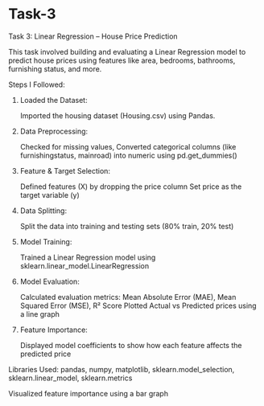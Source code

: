 # Task-3

Task 3: Linear Regression – House Price Prediction

This task involved building and evaluating a Linear Regression model to predict house prices using features like area, bedrooms, bathrooms, furnishing status, and more.

Steps I Followed:

1. Loaded the Dataset:

    Imported the housing dataset (Housing.csv) using Pandas.

2. Data Preprocessing:

     Checked for missing values, 
     Converted categorical columns (like furnishingstatus, mainroad) into numeric using pd.get_dummies()

3. Feature & Target Selection:

    Defined features (X) by dropping the price column
    Set price as the target variable (y)

4. Data Splitting:

    Split the data into training and testing sets (80% train, 20% test)

5. Model Training:

    Trained a Linear Regression model using sklearn.linear_model.LinearRegression

6. Model Evaluation:

    Calculated evaluation metrics: Mean Absolute Error (MAE), Mean Squared Error (MSE), R² Score
    Plotted Actual vs Predicted prices using a line graph

7. Feature Importance:
   
     Displayed model coefficients to show how each feature affects the predicted price


Libraries Used:
pandas, numpy, matplotlib,
sklearn.model_selection, sklearn.linear_model, sklearn.metrics

Visualized feature importance using a bar graph

